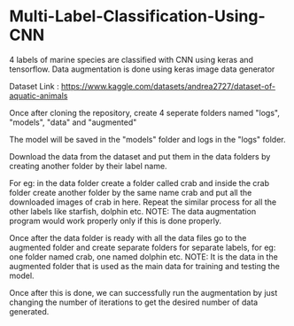 # Multi-Label-Classification-Using-CNN
4 labels of marine species are classified with CNN using keras and tensorflow. Data augmentation is done using keras image data generator

Dataset Link : https://www.kaggle.com/datasets/andrea2727/dataset-of-aquatic-animals

Once after cloning the repository, create 4 seperate folders named "logs", "models", "data" and "augmented" 

The model will be saved in the "models" folder and logs in the "logs" folder.

Download the data from the dataset and put them in the data folders by creating another folder by their label name.

For eg: in the data folder create a folder called crab and inside the crab folder create another folder by the same name crab and put all the downloaded images of crab in here. Repeat the similar process for all the other labels like starfish, dolphin etc. NOTE: The data augmentation program would work properly only if this is done properly.

Once after the data folder is ready with all the data files go to the augmented folder and create separate folders for separate labels, for eg: one folder named crab, one named dolphin etc. NOTE: It is the data in the augmented folder that is used as the main data for training and testing the model.

Once after this is done, we can successfully run the augmentation by just changing the number of iterations to get the desired number of data generated.
 

